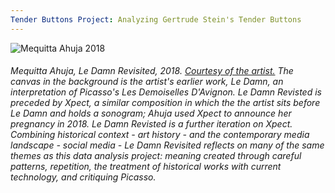 ```yaml
---
Tender Buttons Project: Analyzing Gertrude Stein's Tender Buttons
---
```


![Mequitta Ahuja 2018](images/Mequitta-Ahuja-2018.png)

###### Mequitta Ahuja, *Le Damn Revisited*, 2018. [Courtesy of the artist.](http://www.mequittaahuja.com/digital-portfolio.html) The canvas in the background is the artist's earlier work, *Le Damn*, an interpretation of Picasso's *Les Demoiselles D'Avignon.* *Le Damn Revisted* is preceded by *Xpect*, a similar composition in which the the artist sits before *Le Damn* and holds a sonogram; Ahuja used *Xpect* to announce her pregnancy in 2018. *Le Damn Revisted* is a further iteration on *Xpect*. Combining historical context - art history - and the contemporary media landscape - social media - *Le Damn Revisited* reflects on many of the same themes as this data analysis project: meaning created through careful patterns, repetition, the treatment of historical works with current technology, and critiquing Picasso. 
